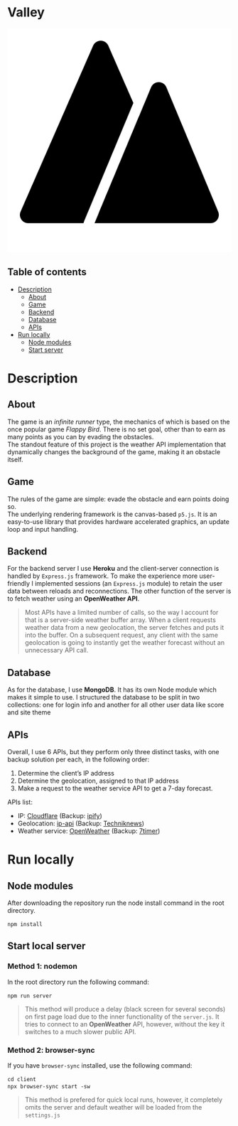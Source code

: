 # Valley
[![Valley](Valley.png)](https://valley-journey.herokuapp.com/)  

## Table of contents
- [Description](#description)
    - [About](#about)
    - [Game](#game)
    - [Backend](#backend)
    - [Database](#database)
    - [APIs](#apis)
- [Run locally](#run-locally)
    - [Node modules](#node-modules)
    - [Start server](#start-local-server)

# Description

## About
The game is an *infinite runner* type, the mechanics of which is based on the once popular game *Flappy Bird*. There is no set goal, other than to earn as many points as you can by evading the obstacles.  
The standout feature of this project is the weather API implementation that dynamically changes the background of the game, making it an obstacle itself.

## Game
The rules of the game are simple: evade the obstacle and earn points doing so.  
The underlying rendering framework is the canvas-based `p5.js`. It is an easy-to-use library that provides hardware accelerated graphics, an update loop and input handling.

## Backend
For the backend server I use **Heroku** and the client-server connection is handled by `Express.js` framework.
To make the experience more user-friendly I implemented sessions (an `Express.js` module) to retain the user data between reloads and reconnections.
The other function of the server is to fetch weather using an **OpenWeather API**.
> Most APIs have a limited number of calls, so the way I account for that is a server-side weather buffer array. When a client requests weather data from a new geolocation, the server fetches and puts it into the buffer. On a subsequent request, any client with the same geolocation is going to instantly get the weather forecast without an unnecessary API call.

## Database
As for the database, I use **MongoDB**. It has its own Node module which makes it simple to use. I structured the database to be split in two collections: one for login info and another for all other user data like score and site theme

## APIs
Overall, I use 6 APIs, but they perform only three distinct tasks, with one backup solution per each, in the following order:
1. Determine the client’s IP address
2. Determine the geolocation, assigned to that IP address
3. Make a request to the weather service API to get a 7-day forecast.

APIs list:
- IP: [Cloudflare](https://www.cloudflare.com/cdn-cgi/trace/) (Backup: [ipify](https://api.ipify.org?format=json))
- Geolocation: [ip-api](http://ip-api.com/json/) (Backup: [Techniknews](https://api.techniknews.net/ipgeo/))
- Weather service: [OpenWeather](https://openweathermap.org/) (Backup: [7timer](http://www.7timer.info/))

# Run locally

## Node modules
After downloading the repository run the node install command in the root directory.
```
npm install
```

## Start local server
### Method 1: nodemon
In the root directory run the following command:
```
npm run server
```
> This method will produce a delay (black screen for several seconds) on first page load due to the inner functionality of the `server.js`. It tries to connect to an **OpenWeather** API, however, without the key it switches to a much slower public API.

### Method 2: browser-sync
If you have `browser-sync` installed, use the following command:
```
cd client
npx browser-sync start -sw
```
> This method is prefered for quick local runs, however, it completely omits the server and default weather will be loaded from the `settings.js`
